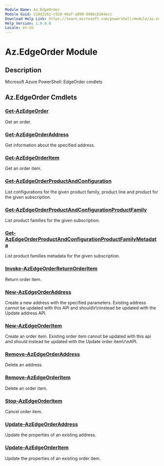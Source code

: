 ```yaml
---
Module Name: Az.EdgeOrder
Module Guid: 218d2261-c52d-46af-a890-d98bcb164ecc
Download Help Link: https://learn.microsoft.com/powershell/module/az.edgeorder
Help Version: 1.0.0.0
Locale: en-US
---
```


# Az.EdgeOrder Module
## Description
Microsoft Azure PowerShell: EdgeOrder cmdlets

## Az.EdgeOrder Cmdlets
### [Get-AzEdgeOrder](Get-AzEdgeOrder.md)
Get an order.

### [Get-AzEdgeOrderAddress](Get-AzEdgeOrderAddress.md)
Get information about the specified address.

### [Get-AzEdgeOrderItem](Get-AzEdgeOrderItem.md)
Get an order item.

### [Get-AzEdgeOrderProductAndConfiguration](Get-AzEdgeOrderProductAndConfiguration.md)
List configurations for the given product family, product line and product for the given subscription.

### [Get-AzEdgeOrderProductAndConfigurationProductFamily](Get-AzEdgeOrderProductAndConfigurationProductFamily.md)
List product families for the given subscription.

### [Get-AzEdgeOrderProductAndConfigurationProductFamilyMetadata](Get-AzEdgeOrderProductAndConfigurationProductFamilyMetadata.md)
List product families metadata for the given subscription.

### [Invoke-AzEdgeOrderReturnOrderItem](Invoke-AzEdgeOrderReturnOrderItem.md)
Return order item.

### [New-AzEdgeOrderAddress](New-AzEdgeOrderAddress.md)
Create a new address with the specified parameters.
Existing address cannot be updated with this API and should\r\ninstead be updated with the Update address API.

### [New-AzEdgeOrderItem](New-AzEdgeOrderItem.md)
Create an order item.
Existing order item cannot be updated with this api and should instead be updated with the Update order item\r\nAPI.

### [Remove-AzEdgeOrderAddress](Remove-AzEdgeOrderAddress.md)
Delete an address.

### [Remove-AzEdgeOrderItem](Remove-AzEdgeOrderItem.md)
Delete an order item.

### [Stop-AzEdgeOrderItem](Stop-AzEdgeOrderItem.md)
Cancel order item.

### [Update-AzEdgeOrderAddress](Update-AzEdgeOrderAddress.md)
Update the properties of an existing address.

### [Update-AzEdgeOrderItem](Update-AzEdgeOrderItem.md)
Update the properties of an existing order item.

